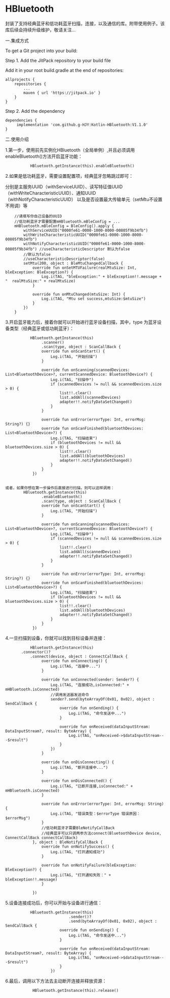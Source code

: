 # HBluetooth
封装了支持经典蓝牙和低功耗蓝牙扫描，连接，以及通信的库。附带使用例子。该库后续会持续升级维护，敬请关注...

一.集成方式

To get a Git project into your build:

Step 1. Add the JitPack repository to your build file

Add it in your root build.gradle at the end of repositories:

	allprojects {
		repositories {
			...
			maven { url 'https://jitpack.io' }
		}
	}
 
 Step 2. Add the dependency

	dependencies {
	     implementation 'com.github.g-HJY:Kotlin-HBluetooth:V1.1.0'
	}


二.使用介绍

1.第一步，使用前先实例化HBluetooth（全局单例）,并且必须调用enableBluetooth()方法开启蓝牙功能：

               HBluetooth.getInstance(this).enableBluetooth()



2.如果是低功耗蓝牙，需要设置配置项，经典蓝牙忽略跳过即可：

分别是主服务UUID（withServiceUUID）、读写特征值UUID（withWriteCharacteristicUUID）、通知UUID（withNotifyCharacteristicUUID）
以及是否设置最大传输单元（setMtu不设置不用调）等

        //请填写你自己设备的UUID
        //低功耗蓝牙才需要配置mHBluetooth.mBleConfig = ...
        mHBluetooth.mBleConfig = BleConfig().apply {
            withServiceUUID("0000fe61-0000-1000-8000-00805f9b34fb")
            withWriteCharacteristicUUID("0000fe61-0000-1000-8000-00805f9b34fb")
            withNotifyCharacteristicUUID("0000fe61-0000-1000-8000-00805f9b34fb") //useCharacteristicDescriptor 默认为false
            //默认为false
            //useCharacteristicDescriptor(false)
            setMtu(200, object : BleMtuChangedCallback {
                override fun onSetMTUFailure(realMtuSize: Int, bleException: BleException?) {
                    Log.i(TAG, "bleException:" + bleException!!.message + "  realMtuSize:" + realMtuSize)
                }

                override fun onMtuChanged(mtuSize: Int) {
                    Log.i(TAG, "Mtu set success,mtuSize:$mtuSize")
                }
            })
        }


3.开启蓝牙能力后，接着你就可以开始进行蓝牙设备扫描，其中，type 为蓝牙设备类型（经典蓝牙或低功耗蓝牙）：

               HBluetooth.getInstance(this)
                    .scanner()
                    .scan(type, object : ScanCallBack {
                    override fun onScanStart() {
                        Log.i(TAG, "开始扫描")
                    }

                    override fun onScanning(scannedDevices: List<BluetoothDevice>?, currentScannedDevice: BluetoothDevice?) {
                        Log.i(TAG, "扫描中")
                        if (scannedDevices != null && scannedDevices.size > 0) {
                            list!!.clear()
                            list.addAll(scannedDevices)
                            adapter!!.notifyDataSetChanged()
                        }
                    }

                    override fun onError(errorType: Int, errorMsg: String?) {}
                    override fun onScanFinished(bluetoothDevices: List<BluetoothDevice>?) {
                        Log.i(TAG, "扫描结束")
                        if (bluetoothDevices != null && bluetoothDevices.size > 0) {
                            list!!.clear()
                            list.addAll(bluetoothDevices)
                            adapter!!.notifyDataSetChanged()
                        }
                    }
                })


    或者，如果你想在第一步操作后直接进行扫描，则可以这样调用：
            HBluetooth.getInstance(this)
                    .enableBluetooth()
                    .scan(type, object : ScanCallBack {
                    override fun onScanStart() {
                        Log.i(TAG, "开始扫描")
                    }

                    override fun onScanning(scannedDevices: List<BluetoothDevice>?, currentScannedDevice: BluetoothDevice?) {
                        Log.i(TAG, "扫描中")
                        if (scannedDevices != null && scannedDevices.size > 0) {
                            list!!.clear()
                            list.addAll(scannedDevices)
                            adapter!!.notifyDataSetChanged()
                        }
                    }

                    override fun onError(errorType: Int, errorMsg: String?) {}
                    override fun onScanFinished(bluetoothDevices: List<BluetoothDevice>?) {
                        Log.i(TAG, "扫描结束")
                        if (bluetoothDevices != null && bluetoothDevices.size > 0) {
                            list!!.clear()
                            list.addAll(bluetoothDevices)
                            adapter!!.notifyDataSetChanged()
                        }
                    }
                })



4.一旦扫描到设备，你就可以找到目标设备并连接：

               HBluetooth.getInstance(this)
	       .connector()?
               .connect(device, object : ConnectCallBack {
                    override fun onConnecting() {
                        Log.i(TAG, "连接中...")
                    }

                    override fun onConnected(sender: Sender?) {
                        Log.i(TAG, "连接成功,isConnected:" + mHBluetooth.isConnected)
                        //调用发送器发送命令
                        sender?.send(byteArrayOf(0x01, 0x02), object : SendCallBack {
                            override fun onSending() {
                                Log.i(TAG, "命令发送中...")
                            }

                            override fun onReceived(dataInputStream: DataInputStream?, result: ByteArray) {
                                Log.i(TAG, "onReceived->$dataInputStream---$result")
                            }
                        })
                    }

                    override fun onDisConnecting() {
                        Log.i(TAG, "断开连接中...")
                    }

                    override fun onDisConnected() {
                        Log.i(TAG, "已断开连接,isConnected:" + mHBluetooth.isConnected)
                    }

                    override fun onError(errorType: Int, errorMsg: String) {
                        Log.i(TAG, "错误类型：$errorType 错误原因：$errorMsg")
                    }
                    //低功耗蓝牙才需要BleNotifyCallBack
                    //经典蓝牙可以只调两参方法connect(BluetoothDevice device, ConnectCallBack connectCallBack)
                }, object : BleNotifyCallBack {
                    override fun onNotifySuccess() {
                        Log.i(TAG, "打开通知成功")
                    }

                    override fun onNotifyFailure(bleException: BleException?) {
                        Log.i(TAG, "打开通知失败：" + bleException!!.message)
                    }

                })


 5.设备连接成功后，你可以开始与设备进行通信：

               HBluetooth.getInstance(this)
                                .sender()?
                                .send(byteArrayOf(0x01, 0x02), object : SendCallBack {
                            override fun onSending() {
                                Log.i(TAG, "命令发送中...")
                            }

                            override fun onReceived(dataInputStream: DataInputStream?, result: ByteArray) {
                                Log.i(TAG, "onReceived->$dataInputStream---$result")
                            }
                        })

 6.最后，调用以下方法去主动断开连接并释放资源：

                HBluetooth.getInstance(this).release()